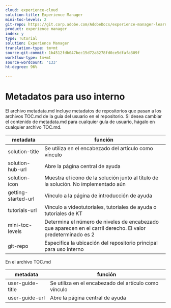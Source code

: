 ```yaml
---
cloud: experience-cloud
solution-title: Experience Manager
mini-toc-levels: 2
git-repo: https://git.corp.adobe.com/AdobeDocs/experience-manager-learn.es-ES
product: experience manager
index: y
type: Tutorial
solution: Experience Manager
translation-type: tm+mt
source-git-commit: 1b4512fdb047bec15d72a8278fd0ce5dfafa309f
workflow-type: tm+mt
source-wordcount: '133'
ht-degree: 96%

---
```



# Metadatos para uso interno

El archivo metadata.md incluye metadatos de repositorios que pasan a los archivos TOC.md de la guía del usuario en el repositorio. Si desea cambiar el contenido de metadata.md para cualquier guía de usuario, hágalo en cualquier archivo TOC.md.

| metadata | función |
|--- |--- |
| solution-title | Se utiliza en el encabezado del artículo como vínculo |
| solution-hub-url | Abre la página central de ayuda |
| solution-icon | Muestra el icono de la solución junto al título de la solución. No implementado aún |
| getting-started-url | Vínculo a la página de introducción de ayuda |
| tutorials-url | Vínculo a videotutoriales, tutoriales de ayuda o tutoriales de KT |
| mini-toc-levels | Determina el número de niveles de encabezado que aparecen en el carril derecho. El valor predeterminado es 2 |
| git-repo | Especifica la ubicación del repositorio principal para uso interno |

En el archivo TOC.md

| metadata | función |
|--- |--- |
| user-guide-title | Se utiliza en el encabezado del artículo como vínculo |
| user-guide-url | Abre la página central de ayuda |
